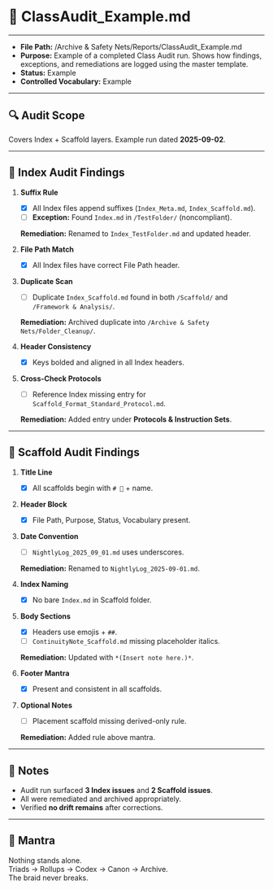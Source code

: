 # 📑 ClassAudit_Example.md  

---  
- **File Path:** /Archive & Safety Nets/Reports/ClassAudit_Example.md  
- **Purpose:** Example of a completed Class Audit run. Shows how findings, exceptions, and remediations are logged using the master template.  
- **Status:** Example  
- **Controlled Vocabulary:** Example  
---  

## 🔍 Audit Scope  

Covers Index + Scaffold layers. Example run dated **2025-09-02**.  

---  

## 📑 Index Audit Findings  

1. **Suffix Rule**  
   - [x] All Index files append suffixes (`Index_Meta.md`, `Index_Scaffold.md`).  
   - [ ] **Exception:** Found `Index.md` in `/TestFolder/` (noncompliant).  

   **Remediation:** Renamed to `Index_TestFolder.md` and updated header.  

2. **File Path Match**  
   - [x] All Index files have correct File Path header.  

3. **Duplicate Scan**  
   - [ ] Duplicate `Index_Scaffold.md` found in both `/Scaffold/` and `/Framework & Analysis/`.  

   **Remediation:** Archived duplicate into `/Archive & Safety Nets/Folder_Cleanup/`.  

4. **Header Consistency**  
   - [x] Keys bolded and aligned in all Index headers.  

5. **Cross-Check Protocols**  
   - [ ] Reference Index missing entry for `Scaffold_Format_Standard_Protocol.md`.  

   **Remediation:** Added entry under **Protocols & Instruction Sets**.  

---  

## 📑 Scaffold Audit Findings  

1. **Title Line**  
   - [x] All scaffolds begin with `# 📜` + name.  

2. **Header Block**  
   - [x] File Path, Purpose, Status, Vocabulary present.  

3. **Date Convention**  
   - [ ] `NightlyLog_2025_09_01.md` uses underscores.  

   **Remediation:** Renamed to `NightlyLog_2025-09-01.md`.  

4. **Index Naming**  
   - [x] No bare `Index.md` in Scaffold folder.  

5. **Body Sections**  
   - [x] Headers use emojis + `##`.  
   - [ ] `ContinuityNote_Scaffold.md` missing placeholder italics.  

   **Remediation:** Updated with `*(Insert note here.)*`.  

6. **Footer Mantra**  
   - [x] Present and consistent in all scaffolds.  

7. **Optional Notes**  
   - [ ] Placement scaffold missing derived-only rule.  

   **Remediation:** Added rule above mantra.  

---  

## 📝 Notes  

- Audit run surfaced **3 Index issues** and **2 Scaffold issues**.  
- All were remediated and archived appropriately.  
- Verified **no drift remains** after corrections.  

---  

## 🌌 Mantra  

Nothing stands alone.  
Triads → Rollups → Codex → Canon → Archive.  
The braid never breaks.  
